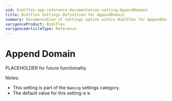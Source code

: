 ```yaml
---
uid: bimlflex-app-reference-documentation-setting-AppendDomain
title: BimlFlex Settings Definition for AppendDomain
summary: Documentation of settings option within BimlFlex for AppendDomain
varigenceProduct: BimlFlex
varigenceArticleType: Reference
---
```


# Append Domain

PLACEHOLDER for future functionality

Notes:
* This setting is part of the `Naming` settings category.
 * The default value for this setting is `N`.